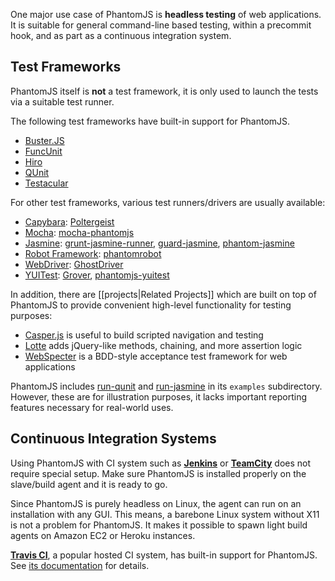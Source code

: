 One major use case of PhantomJS is **headless testing** of web applications. It is suitable for general command-line based testing, within a precommit hook, and as part as a continuous integration system.

## Test Frameworks

PhantomJS itself is **not** a test framework, it is only used to launch the tests via a suitable test runner.

The following test frameworks have built-in support for PhantomJS.

* [Buster.JS](http://busterjs.org)
* [FuncUnit](http://funcunit.com)
* [Hiro](http://hirojs.com)
* [QUnit](http://qunitjs.com)
* [Testacular](http://vojtajina.github.com/testacular)

For other test frameworks, various test runners/drivers are usually available:

* [Capybara](http://jnicklas.github.com/capybara/): [Poltergeist](https://github.com/jonleighton/poltergeist)
* [Mocha](http://visionmedia.github.com/mocha/): [mocha-phantomjs](http://metaskills.net/mocha-phantomjs)
* [Jasmine](https://github.com/pivotal/jasmine): [grunt-jasmine-runner](https://github.com/jasmine-contrib/grunt-jasmine-runner), [guard-jasmine](https://github.com/netzpirat/guard-jasmine), [phantom-jasmine](https://github.com/jcarver989/phantom-jasmine)
* [Robot Framework](http://code.google.com/p/robotframework/): [phantomrobot](https://github.com/datakurre/phantomrobot)
* [WebDriver](http://dvcs.w3.org/hg/webdriver/raw-file/tip/webdriver-spec.html): [GhostDriver](https://github.com/detro/ghostdriver)
* [YUITest](http://yuilibrary.com/projects/yuitest/): [Grover](https://github.com/davglass/grover), [phantomjs-yuitest](https://github.com/metafeather/phantomjs-yuitest)

In addition, there are [[projects|Related Projects]] which are built on top of PhantomJS to provide convenient high-level functionality for testing purposes:

* [Casper.js](https://casperjs.org) is useful to build scripted navigation and testing
* [Lotte](https://github.com/StanAngeloff/lotte) adds jQuery-like methods, chaining, and more assertion logic
* [WebSpecter](https://github.com/jgonera/webspecter) is a BDD-style acceptance test framework for web applications

PhantomJS includes [run-qunit](https://github.com/ariya/phantomjs/blob/master/examples/run-qunit.js) and [run-jasmine](https://github.com/ariya/phantomjs/blob/master/examples/run-jasmine.js) in its `examples` subdirectory. However, these are for illustration purposes, it lacks important reporting features necessary for real-world uses.

## Continuous Integration Systems

Using PhantomJS with CI system such as **[Jenkins](http://jenkins-ci.org/)** or **[TeamCity](http://www.jetbrains.com/teamcity/)** does not require special setup. Make sure PhantomJS is installed properly on the slave/build agent and it is ready to go.

Since PhantomJS is purely headless on Linux, the agent can run on an installation with any GUI. This means, a barebone Linux system without X11 is not a problem for PhantomJS. It makes it possible to spawn light build agents on Amazon EC2 or Heroku instances.

**[Travis CI](http://about.travis-ci.org/)**, a popular hosted CI system, has built-in support for PhantomJS. See [its documentation](http://about.travis-ci.org/docs/user/gui-and-headless-browsers/) for details.


